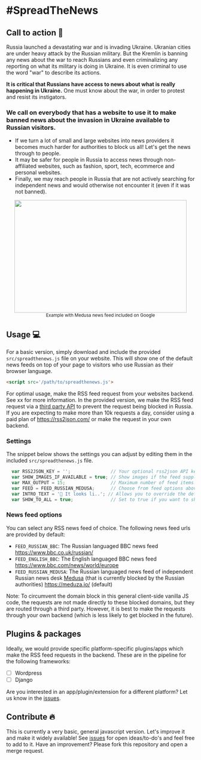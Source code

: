 # #SpreadTheNews

## Call to action 🧾

Russia launched a devastating war and is invading Ukraine. Ukranian cities are 
under heavy attack by the Russian military. But the Kremlin is banning any news 
about the war to reach Russians and even criminalizing any reporting on what its 
military is doing in Ukraine. It is even criminal to use the word "war" to describe
its actions. 

**It is critical that Russians have access to news about what is really happening in
Ukraine.** One must know about the war, in order to protest and resist its instigators.  

### We call on everybody that has a website to use it to make banned news about the invasion in Ukraine available to Russian visitors.

- If we turn a lot of small and large websites into news providers it becomes much harder
for authorities to block us all! Let's get the news through to people.
- It may be safer for people in Russia to access news through non-affiliated websites, such as
fashion, sport, tech, ecommerce and personal websites. 
- Finally, we may reach people in Russia that are not actively searching for independent news and 
would otherwise not encounter it (even if it was not banned).

<p align="center">
  <img width="460" height="300" src="https://github.com/newseverywhere/SpreadTheNews/blob/main/examples/ExampleGoogleMedusa.gif"><br>
  <sub>Example with Medusa news feed included on Google</sub>
</p>

## Usage 💻

For a basic version, simply download and include the provided `src/spreadthenews.js` file on your website. This will show 
one of the default news feeds on top of your page to visitors who use Russian as their browser language.

```html
<script src='/path/to/spreadthenews.js'>
```

For optimal usage, make the RSS feed request from your websites backend. See xx for more information. In the
provided version, we make the RSS feed request via a [third party API](https://rss2json.com/) to prevent 
the request being blocked in Russia. If you are expecting to make more than 10k requests a day, consider
using a paid plan of https://rss2json.com/ or make the request in your own backend.

### Settings

The snippet below shows the settings you can adjust by editing them in the included `src/spreadthenews.js` file.
```js
  var RSS2JSON_KEY = '';               // Your optional rss2json API key (if > 10k requests a day)
  var SHOW_IMAGES_IF_AVAILABLE = true; // Show images if the feed supplies them
  var MAX_OUTPUT = 15;                 // Maximum number of feed items to show
  var FEED = FEED_RUSSIAN_MEDUSA;      // Choose from feed options above or another feed of choice
  var INTRO_TEXT = '👋 It looks li..'; // Allows you to override the default intro text
  var SHOW_TO_ALL = true;              // Set to true if you want to show the feed to all visitors (e.g., for testing)
```

### News feed options

You can select any RSS news feed of choice. The following news feed urls are provided by default:

- `FEED_RUSSIAN_BBC`:  The Russian languaged BBC news feed https://www.bbc.co.uk/russian/
- `FEED_ENGLISH_BBC`:  The English languaged BBC news feed https://www.bbc.com/news/world/europe
- `FEED_RUSSIAN_MEDUSA`: The Russian languaged news feed of independent Russian news desk [Medusa](https://meduza.io/en) (that is currently blocked by the Russian authorities) https://meduza.io/ (default)

Note: To circumvent the domain block in this general client-side vanilla JS code, the requests are not made directly to these blocked domains, but they are routed through a third party. However, it is best to make the requests through your own backend (which is less likely to get blocked in the future).

## Plugins & packages

Ideally, we would provide specific platform-specific plugins/apps which make the RSS feed requests in the backend. These are in the pipeline for the following frameworks:

- [ ] Wordpress
- [ ] Django 

Are you interested in an app/plugin/extension for a different platform? Let us know in the [issues](https://github.com/newseverywhere/SpreadTheNews/issues).

## Contribute 🔥

This is currently a very basic, general javascript version. Let's improve it and make it widely available! See 
[issues](https://github.com/newseverywhere/SpreadTheNews/issues) for open ideas/to-do's and feel free to add to it. 
Have an improvement? Please fork this repository and open a merge request.
